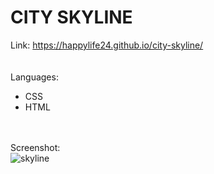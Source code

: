# CITY SKYLINE
Link: https://happylife24.github.io/city-skyline/
<br>
<br>
<br>
Languages:
<br>
   <ul>
     <li>CSS</li>
     <li>HTML</li>
  </ul>
 <br>
 <br>
Screenshot:
<br>
<img src="https://user-images.githubusercontent.com/124482174/235084981-64db958d-db1c-4717-8628-baf903b9afdd.jpg" alt="skyline">
<br>
<br>

